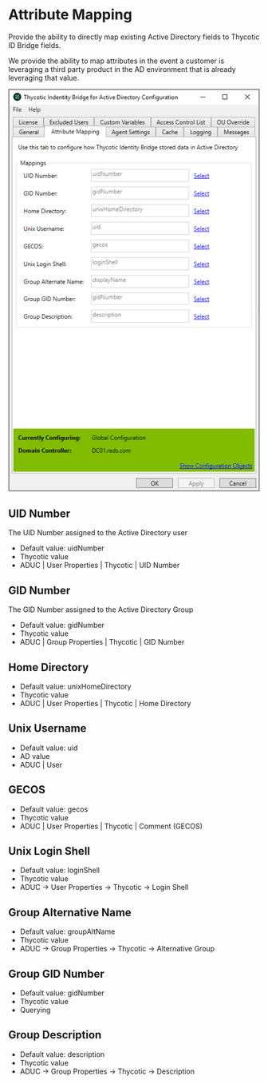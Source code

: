 [title]: # (Attribute Mapping)
[tags]: # (panel)
[priority]: # (4)
# Attribute Mapping

Provide the ability to directly map existing Active Directory fields to Thycotic ID Bridge fields.

We provide the ability to map attributes in the event a customer is leveraging a third party product in the AD environment that is already leveraging that value.

![attribute](../images/attr-map.png "Attribute Mapping tab of the Bridge Configuration tool")

## UID Number

The UID Number assigned to the Active Directory user

* Default value: uidNumber
* Thycotic value
* ADUC | User Properties | Thycotic | UID Number

## GID Number

The GID Number assigned to the Active Directory Group

* Default value: gidNumber
* Thycotic value
* ADUC | Group Properties | Thycotic | GID Number

## Home Directory

* Default value: unixHomeDirectory
* Thycotic value
* ADUC | User Properties | Thycotic | Home Directory

## Unix Username

* Default value: uid
* AD value
* ADUC | User

## GECOS

* Default value: gecos
* Thycotic value
* ADUC | User Properties | Thycotic | Comment (GECOS)

## Unix Login Shell

* Default value: loginShell
* Thycotic value
* ADUC → User Properties → Thycotic → Login Shell

## Group Alternative Name

* Default value: groupAltName
* Thycotic value
* ADUC → Group Properties → Thycotic → Alternative Group

## Group GID Number

* Default value: gidNumber
* Thycotic value
* Querying

## Group Description

* Default value: description
* Thycotic value
* ADUC → Group Properties → Thycotic → Description
